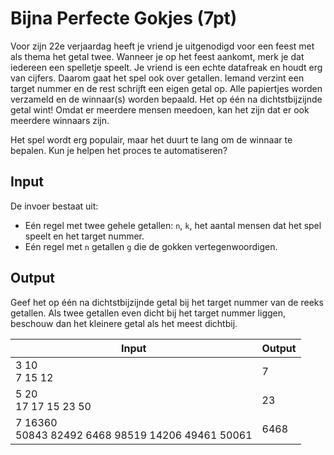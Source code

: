 # Bijna Perfecte Gokjes (7pt)
Voor zijn 22e verjaardag heeft je vriend je uitgenodigd voor een feest met als thema het getal twee. Wanneer je op het feest aankomt, merk je dat iedereen een spelletje speelt. Je vriend is een echte datafreak en houdt erg van cijfers. Daarom gaat het spel ook over getallen. Iemand verzint een target nummer en de rest schrijft een eigen getal op. Alle papiertjes worden verzameld en de winnaar(s) worden bepaald. Het op één na dichtstbijzijnde getal wint! Omdat er meerdere mensen meedoen, kan het zijn dat er ook meerdere winnaars zijn.

Het spel wordt erg populair, maar het duurt te lang om de winnaar te bepalen. Kun je helpen het proces te automatiseren?

## Input
De invoer bestaat uit:
- Eén regel met twee gehele getallen: `n`, `k`, het aantal mensen dat het spel speelt en het target nummer.
- Eén regel met `n` getallen `g` die de gokken vertegenwoordigen.

## Output
Geef het op één na dichtstbijzijnde getal bij het target nummer van de reeks getallen. Als twee getallen even dicht bij het target nummer liggen, beschouw dan het kleinere getal als het meest dichtbij.

|Input|Output|
|-----|------|
|3 10<br>7 15 12|7|
|5 20<br>17 17 15 23 50|23|
|7 16360<br>50843 82492 6468 98519 14206 49461 50061|6468|